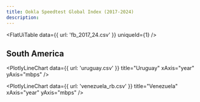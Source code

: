 ```yaml
---
title: Ookla Speedtest Global Index (2017-2024)
description: 
---
```


<FlatUiTable
  data={{
    url: 'fb_2017_24.csv'
  }}
  uniqueId={1}
/>

## South America

<PlotlyLineChart
  data={{
    url: 'uruguay.csv'
  }}
  title="Uruguay"
  xAxis="year"
  yAxis="mbps"
/>

<PlotlyLineChart
  data={{
    url: 'venezuela_rb.csv'
  }}
  title="Venezuela"
  xAxis="year"
  yAxis="mbps"
/>
